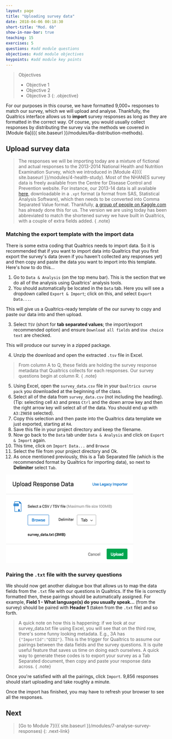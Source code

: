 ```yaml
---
layout: page
title: "Uploading survey data"
date: 2018-04-06 00:18:30
short-title: "Mod. 6b"
show-in-nav-bar: true
teaching: 15
exercises: 5
questions: #add module questions
objectives: #add module objectives
keypoints: #add module key points
---
```


>Objectives
>- Objective 1
>- Objective 2
>- Objective 3
{: .objective}

For our purposes in this course, we have formatted 9,000+ responses to match our survey, which we will upload and analyse. Thankfully, the Qualtrics interface allows us to **import** survey responses as long as they are formatted in the correct way. Of course, you would usually collect responses by distributing the survey via the methods we covered in [Module 6a]({{ site.baseurl }}/modules/6a-distribution-methods).

## Upload survey data
>The responses we will be importing today are a mixture of fictional and actual responses to the 2013-2014 National Health and Nutrition Examination Survey, which we introduced in [Module 4]({{ site.baseurl }}/modules/4-health-study). Most of the NHANES survey data is freely available from the Centre for Disease Control and Prevention website. For instance, our 2013-14 data is all available [here](https://wwwn.cdc.gov/nchs/nhanes/search/datapage.aspx?Component=Examination&CycleBeginYear=2013), downloadable in a `.xpt` format (a format from SAS, Statistical Analysis Software), which then needs to be converted into Comma Separated Value format. Thankfully, [a group of people on Kaggle.com](https://www.kaggle.com/cdc/national-health-and-nutrition-examination-survey/version/1#) has already done this for us. The version we are using today has been abbreviated to match the shortened survey we have built in Qualtrics, with a couple of extra fields added. { .note}


### Matching the export template with the import data
There is some extra coding that Qualtrics needs to import data. So it is recommended that if you want to import data into Qualtrics that you first export the survey's data (even if you haven't collected any responses yet) and then copy and paste the data you want to import into this template. Here's how to do this...

1. Go to `Data & Analysis` (on the top menu bar). This is the section that we do all of the analysis using Qualtrics' analysis tools.
2. You should automatically be located in the `Data` tab. Here you will see a dropdown called `Export & Import`; click on this, and select `Export Data...`.

This will give us a Qualtrics-ready template of the our survey to copy and paste our data into and then upload.

3. Select `TSV` (short for **tab separated values**; the import/export recommended option) and ensure `Download all fields` and `Use choice text` are checked.

This will produce our survey in a zipped package.

4. Unzip the download and open the extracted `.tsv` file in Excel.

> From column A to Q, these fields are holding the survey response metadata that Qualtrics collects for each responses. Our survey questions begin at column R. { .note}

5. Using Excel, open the `survey_data.csv` file in your `Qualtrics course pack` you downloaded at the beginning of the class.
6. Select all of the data from `survey_data.csv` (not including the heading). (Tip: selecting cell `A3` and press `Ctrl` and the down arrow key and then the right arrow key will select all of the data. You should end up with `A3:Z9858` selected).
7. Copy this selection and then paste into the Qualtrics data template we just exported, starting at `R4`.
8. Save this file in your project directory and keep the filename.
9. Now go back to the `Data` tab under `Data & Analysis` and click on `Export & Import` again.
10. This time, click on `Import Data...` and `Browse`
11. Select the file from your project directory and Ok.
12. As once mentioned previously, this is a Tab Separated file (which is the recommended format by Qualtrics for importing data), so next to **Delimiter** select `Tab`.

![import data](images/import_data.png)


### Pairing the `.txt` file with the survey questions
We should now get another dialogue box that allows us to map the data fields from the `.txt` file with our questions in Qualtrics. If the file is correctly formatted then, these pairings should be automatically assigned. For example, **Field 1 - What language(s) do you usually speak...** (from the survey) should be paired with **Header 1** (taken from the `.txt` file) and so forth.

> A quick note on how this is happening: if we look at our survey_data.txt file using Excel, you will see that on the third row, there's some funny looking metadata. E.g., 3A has `{"ImportId":"QID2"}`. This is the trigger for Qualtrics to assume our pairings between the data fields and the survey questions. It is quite useful feature that saves us time on doing each ourselves. A quick way to generate these codes is to export your survey as a Tab Separated document, then copy and paste your response data across. { .note}


Once you're satisfied with all the pairings, click `Import`. 9,856 responses should start uploading and take roughly a minute.

Once the import has finished, you may have to refresh your browser to see all the responses.

## Next
> [Go to Module 7]({{ site.baseurl }}/modules/7-analyse-survey-responses) {: .next-link}
